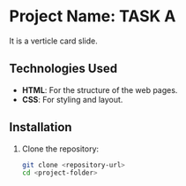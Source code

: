 # Project Name: TASK A 
It is a verticle card slide.
## Technologies Used

- **HTML**: For the structure of the web pages.
- **CSS**: For styling and layout.

## Installation

1. Clone the repository:
   ```bash
   git clone <repository-url>
   cd <project-folder>

